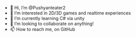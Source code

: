 - 👋 Hi, I’m @Pushyanteater2
- 👀 I’m interested in 2D/3D games and realtime experiences
- 🌱 I’m currently learning C# via unity
- 💞️ I’m looking to collaborate on anything!
- 📫 How to reach me, on GitHub

<!---
Pushyanteater2/Pushyanteater2 is a ✨ special ✨ repository because its `README.md` (this file) appears on your GitHub profile.
You can click the Preview link to take a look at your changes.
--->
